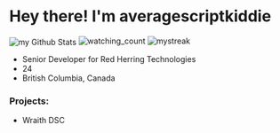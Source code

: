 # Hey there! I'm averagescriptkiddie
<img align="center" src="https://github-readme-stats.vercel.app/api?username=averagescriptkiddie&include_all_commits=true&count_private=true&show_icons=true&line_height=20&title_color=2B5BBD&icon_color=1124BB&text_color=A1A1A1&bg_color=0,000000,130F40" alt="my Github Stats"/>
<img src="https://komarev.com/ghpvc/?username=averagescriptkiddie&color=brightgreen" alt="watching_count" />
<img src="https://github-readme-streak-stats.herokuapp.com/?user=averagescriptkiddie&theme=tokyonight" alt="mystreak"/>


- Senior Developer for Red Herring Technologies
- 24
- British Columbia, Canada

### Projects:
  - Wraith DSC

